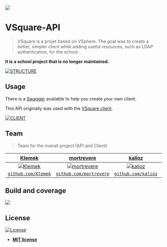 <img src="https://cdn.discordapp.com/attachments/481628413602299905/573606362798358538/output-onlinepngtools.png">

# VSquare-API

> VSquare is a projet based on VSphere. The goal was to create a better, simpler client while adding 
useful resources, such as LDAP authentication, for the school. 

**It is a school project that is no longer maintained.**

[![STRUCTURE](https://cdn.discordapp.com/attachments/481628413602299905/573595573228404736/firefox_2019-05-02_21-40-07.png)]()

## Usage 

There is a <a href="https://app.swaggerhub.com/apis-docs/VSquare_eseo/VSquare-API/3#/">Swagger</a> available to help you
create your own client.  

This API originally was used with the <a href="https://github.com/mortrevere/vsquare-client">VSquare client</a>.  

[![CLIENT](https://media.discordapp.net/attachments/410454857326133258/456195053853868033/unknown.png?width=1235&height=676)]()


## Team

> Team for the overall project (API and Client)

| <a href="https://github.com/Klemek" target="_blank">**Klemek**</a> | <a href="https://github.com/mortrevere" target="_blank">**mortrevere**</a> | <a href="https://github.com/kalioz" target="_blank">**kalioz**</a> | <a href="https://github.com/Pphttp" target="_blank">**Pphttp**</a> |
| :---: |:---:| :---:|  :---:|
| [![Klemek](https://avatars2.githubusercontent.com/u/12103162?s=200)](https://github.com/Klemek)    | [![mortrevere](https://avatars3.githubusercontent.com/u/1038894?s=200)](https://github.com/mortrevere) | [![kalioz](https://avatars1.githubusercontent.com/u/24780504?s=200)](https://github.com/kalioz)  | [![Pphttp](https://avatars0.githubusercontent.com/u/34655522?s=200)](https://github.com/Pphttp)  |
| <a href="http://github.com/Klemek" target="_blank">`github.com/Klemek`</a> | <a href="http://github.com/mortrevere" target="_blank">`github.com/mortrevere`</a> | <a href="http://github.com/kalioz" target="_blank">`github.com/kalioz`</a> |  <a href="http://github.com/Pphttp" target="_blank">`github.com/Pphttp`</a> |

## Build and coverage 

<img src="https://media.discordapp.net/attachments/481628413602299905/573595560255422494/chrome_2019-05-02_21-43-27.png">


## License

[![License](http://img.shields.io/:license-mit-blue.svg?style=flat-square)](http://badges.mit-license.org)

- **[MIT license](http://opensource.org/licenses/mit-license.php)**


